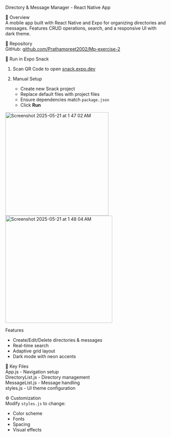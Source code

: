 Directory & Message Manager - React Native App  

📱 Overview  
A mobile app built with React Native and Expo for organizing directories and messages. Features CRUD operations, search, and a responsive UI with dark theme.  

 🔗 Repository  
GitHub: [github.com/Prathampreet2002/Mp-exercise-2](https://github.com/Prathampreet2002/Mp-exercise-2)  

🚀 Run in Expo Snack  
1. Scan QR Code to open [snack.expo.dev](https://snack.expo.dev/)  

2. Manual Setup  
   - Create new Snack project  
   - Replace default files with project files  
   - Ensure dependencies match `package.json`  
   - Click **Run**  
<img width="323" alt="Screenshot 2025-05-21 at 1 47 02 AM" src="https://github.com/user-attachments/assets/474bbfe4-b2fb-4971-acec-bed48c5cc186" />
<img width="335" alt="Screenshot 2025-05-21 at 1 48 04 AM" src="https://github.com/user-attachments/assets/44af0810-487f-4a30-9306-d6c78e63921e" />


 Features  
- Create/Edit/Delete directories & messages  
- Real-time search  
- Adaptive grid layout  
- Dark mode with neon accents




📂 Key Files  
App.js - Navigation setup  
DirectoryList.js - Directory management  
MessageList.js - Message handling  
styles.js - UI theme configuration  

 ⚙️ Customization  
Modify `styles.js` to change:  
- Color scheme  
- Fonts  
- Spacing  
- Visual effects  
